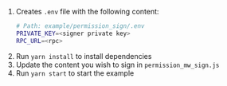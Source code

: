 1. Creates `.env` file with the following content:
   ```bash
   # Path: example/permission_sign/.env
   PRIVATE_KEY=<signer private key>
   RPC_URL=<rpc>
   ```
2. Run `yarn install` to install dependencies
3. Update the content you wish to sign in `permission_mw_sign.js`
4. Run `yarn start` to start the example
